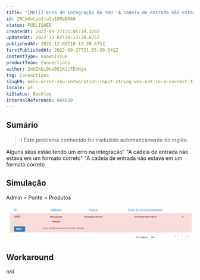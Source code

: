 ```yaml
---
title: "[Meli] Erro de integração do SKU 'A cadeia de entrada não estava em um formato correto'."
id: 2NCm4vLyb1juIuIGMaB048
status: PUBLISHED
createdAt: 2022-09-27T21:05:39.320Z
updatedAt: 2022-12-02T18:13:28.675Z
publishedAt: 2022-12-02T18:13:28.675Z
firstPublishedAt: 2022-09-27T21:05:39.641Z
contentType: knownIssue
productTeam: Connections
author: 2mXZkbi0oi061KicTExNjo
tag: Connections
slugEN: meli-error-sku-integration-input-string-was-not-in-a-correct-format
locale: pt
kiStatus: Backlog
internalReference: 664010
---
```


## Sumário

>ℹ️ Este problema conhecido foi traduzido automaticamente do inglês.


Alguns skus estão tendo um erro na integração" "A cadeia de entrada não estava em um formato correto" "A cadeia de entrada não estava em um formato correto



## Simulação



Admin > Ponte > Produtos

 ![](https://raw.githubusercontent.com/vtexdocs/known-issues/refs/heads/main/docs/pt/known-issues/Connections/erro-de-integracao-do-sku-a-cadeia-de-entrada-nao-estava-em-um-formato-correto_1.png)



## Workaround


n/d

